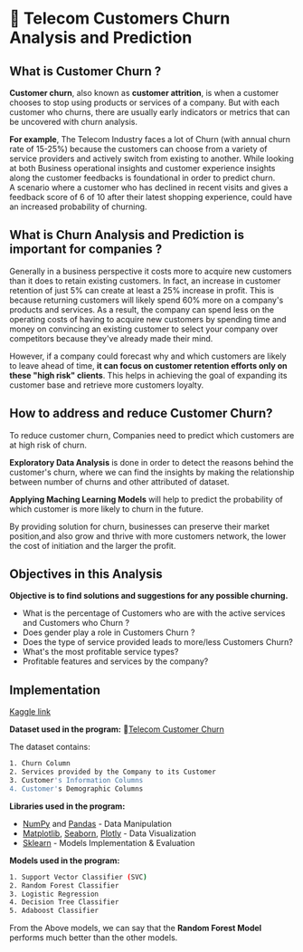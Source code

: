 
# 🚀 Telecom Customers Churn Analysis and Prediction 

## What is Customer Churn ? 

**Customer churn**, also known as **customer attrition**, is when a customer chooses to stop using products or services of a company. But with each customer who churns, there are usually early indicators or metrics that can be uncovered with churn analysis.

**For example**, The Telecom Industry faces a lot of Churn (with annual churn rate of 15-25%) because the customers can choose from a variety of service providers and actively switch from existing to another.
While looking at both Business operational insights and customer experience insights along the customer feedbacks is foundational in order to predict churn.  
A scenario where a customer who has declined in recent visits and gives a feedback score of 6 of 10 after their latest shopping experience, could have an increased probability of churning.

## What is Churn Analysis and Prediction is important for companies ? 
Generally in a business perspective it costs more to acquire new customers than it does to retain existing customers. In fact, an increase in customer retention of just 5% can create at least a 25% increase in profit. This is because returning customers will likely spend 60% more on a company's products and services. As a result, the company can spend less on the operating costs of having to acquire new customers by spending time and money on convincing an existing customer to select your company over competitors because they've already made their mind.

However, if a company could forecast why and which customers are likely to leave ahead of time, **it can focus on customer retention efforts only on these "high risk" clients**. This helps in achieving the goal of expanding its customer base and retrieve more customers loyalty.

## How to address and reduce Customer Churn?

To reduce customer churn, Companies need to predict which customers are at high risk of churn.

**Exploratory Data Analysis** is done in order to detect the reasons behind the customer's churn, where we can find the insights by making the relationship between number of churns and other attributed of dataset.

**Applying Maching Learning Models** will help to predict the probability of which customer is more likely to churn in the future.

By providing solution for churn, businesses can preserve their market position,and also grow and thrive with more customers network, the lower the cost of initiation and the larger the profit.

## Objectives in this Analysis

**Objective is to find solutions and suggestions for any possible churning.**

* What is the percentage of Customers who are with the active services and Customers who Churn ?      
* Does gender play a role in Customers Churn ?   
* Does the type of service provided leads to more/less Customers Churn?  
* What's the most profitable service types?  
* Profitable features and services by the company?


## Implementation

[Kaggle link](https://www.kaggle.com/code/yuvrajkalsi/churn-pred-analysis/notebook)

**Dataset used in the program:** 🔗[Telecom Customer Churn](https://www.kaggle.com/datasets/blastchar/telco-customer-churn?datasetId=13996&sortBy=voteCount)

The dataset contains:
```bash
1. Churn Column
2. Services provided by the Company to its Customer
3. Customer's Information Columns
4. Customer's Demographic Columns
```
**Libraries used in the program:**

* [NumPy](https://numpy.org/doc/stable/) and [Pandas](https://pandas.pydata.org/docs/) - Data Manipulation
* [Matplotlib](https://matplotlib.org/stable/index.html), [Seaborn](https://seaborn.pydata.org/), [Plotly](https://plotly.com/python/) - Data Visualization
* [Sklearn](https://scikit-learn.org/0.21/documentation.html) - Models Implementation & Evaluation

**Models used in the program:**
```bash
1. Support Vector Classifier (SVC)
2. Random Forest Classifier
3. Logistic Regression
4. Decision Tree Classifier
5. Adaboost Classifier
```

From the Above models, we can say that the **Random Forest Model** performs much better than the other models. 


